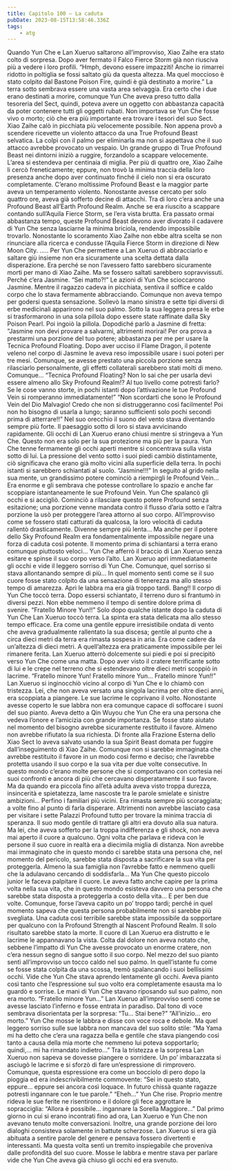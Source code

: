 ```yaml
---
title: Capitolo 100 – La caduta
pubDate: 2023-08-15T13:58:46.336Z
tags:
    - atg
---
```


Quando Yun Che e Lan Xueruo saltarono all’improvviso, Xiao Zaihe era stato colto di sorpresa. Dopo aver fermato il Falco Fierce Storm già non riusciva più a vedere i loro profili.
“Hmph, devono essere impazziti! Anche io rimarrei ridotto in poltiglia se fossi saltato giù da questa altezza. Ma quel moccioso è stato colpito dal Bastone Poison Fire, quindi è già destinato a morire.”
La terra sotto sembrava essere una vasta area selvaggia. Era certo che i due erano destinati a morire, comunque Yun Che aveva preso tutto dalla tesoreria del Sect, quindi, poteva avere un oggetto con abbastanza capacità da poter contenere tutti gli oggetti rubati. Non importava se Yun Che fosse vivo o morto; ciò che era più importante era trovare i tesori del suo Sect.
Xiao Zaihe calò in picchiata più velocemente possibile. Non appena provò a scendere ricevette un violento attacco da una True Profound Beast selvatica. La colpì con il palmo per eliminarla ma non si aspettava che il suo attacco avrebbe provocato un vespaio. Un grande gruppo di True Profound Beast nei dintorni iniziò a ruggire, forzandolo a scappare velocemente.
L’area si estendeva per centinaia di miglia. Per più di quattro ore, Xiao Zaihe li cercò freneticamente; eppure, non trovò la minima traccia della loro presenza anche dopo aver continuato finché il cielo non si era oscurato completamente. C’erano moltissime Profound Beast e la maggior parte aveva un temperamento violento. Nonostante avesse cercato per solo quattro ore, aveva già sofferto decine di attacchi. Tra di loro c’era anche una Profound Beast all’Earth Profound Realm. Anche se era riuscito a scappare contando sull’Aquila Fierce Storm, se l’era vista brutta.
Era passato ormai abbastanza tempo, queste Profound Beast devono aver divorato il cadavere di Yun Che senza lasciarne la minima briciola, rendendo impossibile trovarlo. Nonostante lo scoramento Xiao Zaihe non ebbe altra scelta se non rinunciare alla ricerca e condusse l’Aquila Fierce Storm in direzione di New Moon City.
…..
Per Yun Che permettere a Lan Xueruo di abbracciarlo e saltare giù insieme non era sicuramente una scelta dettata dalla disperazione. Era perché se non l’avessero fatto sarebbero sicuramente morti per mano di Xiao Zaihe. Ma se fossero saltati sarebbero sopravvissuti.
Perché c’era Jasmine.
“Sei matto?!” Le azioni di Yun Che scioccarono Jasmine.
Mentre il ragazzo cadeva in picchiata, sentiva il soffice e caldo corpo che lo stava fermamente abbracciando.
Comunque non aveva tempo per godersi questa sensazione. Sollevò la mano sinistra e sette tipi diversi di erbe medicinali apparirono nel suo palmo.
Sotto la sua leggera presa le erbe si trasformarono in una sola pillola dopo essere state raffinate dalla Sky Poison Pearl. Poi ingoiò la pillola. Dopodiché parlò a Jasmine di fretta: ”Jasmine non devi provare a salvarmi, altrimenti morirai! Per ora prova a prestarmi una porzione del tuo potere; abbastanza per me per usare la Tecnica Profound Floating.
Dopo aver ucciso il Flame Dragon, il potente veleno nel corpo di Jasmine le aveva reso impossibile usare i suoi poteri per tre mesi. Comunque, se avesse prestato una piccola porzione senza rilasciarlo personalmente, gli effetti collaterali sarebbero stati molti di meno.
Comunque…
“Tecnica Profound Floating? Non lo sai che per usarla devi essere almeno allo Sky Profound Realm!?
Al tuo livello come potresti farlo? Se le cose vanno storte, in pochi istanti dopo l’attivazione le tue Profound Vein si romperanno immediatamente!”
“Non scordarti che sono le Profound Vein del Dio Malvagio! Credo che non si distruggeranno così facilmente! Poi non ho bisogno di usarla a lungo; saranno sufficienti solo pochi secondi prima di atterrare!!”
Nel suo orecchio il suono del vento stava diventando sempre più forte. Il paesaggio sotto di loro si stava avvicinando rapidamente. Gli occhi di Lan Xueruo erano chiusi mentre si stringeva a Yun Che. Questo non era solo per la sua protezione ma più per la paura.
Yun Che tenne fermamente gli occhi aperti mentre si concentrava sulla vista sotto di lui. La pressione del vento sotto i suoi piedi cambiò distintamente, ciò significava che erano già molto vicini alla superficie della terra. In pochi istanti si sarebbero schiantati al suolo.
“Jasmine!!!”
In seguito al grido nella sua mente, un grandissimo potere cominciò a riempirgli le Profound Vein… Era enorme e gli sembrava che potesse controllare lo spazio e anche far scoppiare istantaneamente le sue Profound Vein.
Yun Che spalancò gli occhi e si accigliò. Cominciò a rilasciare questo potere Profound senza esitazione; una porzione venne mandata contro il flusso d’aria sotto e l’altra porzione la usò per proteggere l’area attorno al suo corpo. All’improvviso come se fossero stati catturati da qualcosa, la loro velocità di caduta rallentò drasticamente. Divenne sempre più lenta… Ma anche per il potere dello Sky Profound Realm era fondamentalmente impossibile negare una forza di caduta così potente. Il momento prima di schiantarsi a terra erano comunque piuttosto veloci… Yun Che afferrò il braccio di Lan Xueruo senza esitare e spinse il suo corpo verso l’alto.
Lan Xueruo aprì immediatamente gli occhi e vide il leggero sorriso di Yun Che. Comunque, quel sorriso si stava allontanando sempre di più… In quel momento sentì come se il suo cuore fosse stato colpito da una sensazione di tenerezza ma allo stesso tempo di amarezza. Aprì le labbra ma era già troppo tardi.
Bang!!
Il corpo di Yun Che toccò terra. Dopo essersi schiantato, il terreno duro si frantumò in diversi pezzi. Non ebbe nemmeno il tempo di sentire dolore prima di svenire.
“Fratello Minore Yun!!”
Solo dopo qualche istante dopo la caduta di Yun Che Lan Xueruo toccò terra. La spinta era stata delicata ma allo stesso tempo efficace. Era come una gentile eppure irresistibile ondata di vento che aveva gradualmente rallentato la sua discesa; gentile al punto che a circa dieci metri da terra era rimasta sospesa in aria. Era come cadere da un’altezza di dieci metri.
A quell’altezza era praticamente impossibile per lei rimanere ferita. Lan Xueruo atterrò dolcemente sui piedi e poi si precipitò verso Yun Che come una matta. Dopo aver visto il cratere terrificante sotto di lui e le crepe nel terreno che si estendevano oltre dieci metri scoppiò in lacrime.
“Fratello minore Yun! Fratello minore Yun… Fratello minore Yun!!”
Lan Xueruo si inginocchiò vicino al corpo di Yun Che e lo chiamò con tristezza. Lei, che non aveva versato una singola lacrima per oltre dieci anni, era scoppiata a piangere. Le sue lacrime le coprivano il volto. Nonostante avesse coperto le sue labbra non era comunque capace di soffocare i suoni del suo pianto.
Aveva detto a Qin Wuyou che Yun Che era una persona che vedeva l’onore e l’amicizia con grande importanza. Se fosse stato aiutato nel momento del bisogno avrebbe sicuramente restituito il favore.
Almeno non avrebbe rifiutato la sua richiesta. Di fronte alla Frazione Esterna dello Xiao Sect lo aveva salvato usando la sua Spirit Beast domata per fuggire dall’inseguimento di Xiao Zaihe.
Comunque non si sarebbe immaginata che avrebbe restituito il favore in un modo così fermo e deciso; che l’avrebbe protetta usando il suo corpo e la sua vita per due volte consecutive.
In questo mondo c’erano molte persone che si comportavano con cortesia nei suoi confronti e ancora di più che cercavano disperatamente il suo favore. Ma da quando era piccola fino all’età adulta aveva visto troppa durezza, insincerità e spietatezza, lame nascoste tra le parole smielate e sinistre ambizioni… Perfino i familiari più vicini. Era rimasta sempre più scoraggiata; a volte fino al punto di farla disperare. Altrimenti non avrebbe lasciato casa per visitare i sette Palazzi Profound tutto per trovare la minima traccia di speranza.
Il suo modo gentile di trattare gli altri era dovuto alla sua natura. Ma lei, che aveva sofferto per la troppa indifferenza e gli shock, non aveva mai aperto il cuore a qualcuno. Ogni volta che parlava e rideva con le persone il suo cuore in realtà era a diecimila miglia di distanza.
Non avrebbe mai immaginato che in questo mondo ci sarebbe stata una persona che, nel momento del pericolo, sarebbe stata disposta a sacrificare la sua vita per proteggerla. Almeno la sua famiglia non l’avrebbe fatto e nemmeno quelli che la adulavano cercando di soddisfarla…
Ma Yun Che questo piccolo junior le faceva palpitare il cuore. Le aveva fatto anche capire per la prima volta nella sua vita, che in questo mondo esisteva davvero una persona che sarebbe stata disposta a proteggerla a costo della vita… E per ben due volte.
Comunque, forse l’aveva capito un po’ troppo tardi; perché in quel momento sapeva che questa persona probabilmente non si sarebbe più svegliata. Una caduta così terribile sarebbe stata impossibile da sopportare per qualcuno con la Profound Strength al Nascent Profound Realm.
Il solo risultato sarebbe stato la morte.
Il cuore di Lan Xueruo era distrutto e le lacrime le appannavano la vista. Colta dal dolore non aveva notato che, sebbene l’impatto di Yun Che avesse provocato un enorme cratere, non c’era nessun segno di sangue sotto il suo corpo.
Nel mezzo del suo pianto sentì all’improvviso un tocco caldo nel suo palmo. In quell’istante fu come se fosse stata colpita da una scossa, tremò spalancando i suoi bellissimi occhi. Vide che Yun Che stava aprendo lentamente gli occhi. Aveva pianto così tanto che l’espressione sul suo volto era completamente esausta ma lo guardò e sorrise.
Le mani di Yun Che stavano riposando sul suo palmo, non era morto.
“Fratello minore Yun…” Lan Xueruo all’improvviso sentì come se avesse lasciato l’inferno e fosse entrata in paradiso. Dal tono di voce sembrava disorientata per la sorpresa: “Tu… Stai bene?”
“All’inizio… ero morto.” Yun Che mosse le labbra e disse con voce roca e debole.
Ma quel leggero sorriso sulle sue labbra non mancava del suo solito stile: “Ma Yama mi ha detto che c’era una ragazza bella e gentile che stava piangendo così tanto a causa della mia morte che nemmeno lui poteva sopportarlo; quindi,… mi ha rimandato indietro…”
Tra la tristezza e la sorpresa Lan Xueruo non sapeva se dovesse piangere o sorridere.
Un po’ imbarazzata si asciugò le lacrime e si sforzò di fare un’espressione di rimprovero. Comunque, questa espressione era come un bocciolo di pero dopo la pioggia ed era indescrivibilmente commovente: “Sei in questo stato, eppure… eppure sei ancora così loquace. In futuro chissà quante ragazze potresti ingannare con le tue parole.”
“Eheh…” Yun Che rise. Proprio mentre rideva le sue ferite ne risentirono e il dolore gli fece aggrottare le sopracciglia: “Allora è possibile… ingannare la Sorella Maggiore…”
Dal primo giorno in cui si erano incontrati fino ad ora, Lan Xueruo e Yun Che non avevano tenuto molte conversazioni. Inoltre, una grande porzione dei loro dialoghi consisteva solamente in battute scherzose.
Lan Xueruo si era già abituata a sentire parole del genere e pensava fossero divertenti e interessanti. Ma questa volta sentì un tremito inspiegabile che proveniva dalle profondità del suo cuore. Mosse le labbra e mentre stava per parlare vide che Yun Che aveva già chiuso gli occhi ed era svenuto.

